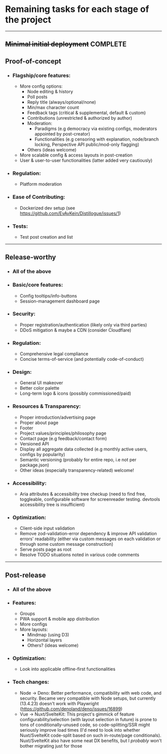 # Remaining tasks for each stage of the project

<hr>

## ~~Minimal initial deployment~~ COMPLETE

## Proof-of-concept

- ### Flagship/core features:
  - More config options:
    - Node editing & history
    - Poll posts
    - Reply title (always/optional/none)
    - Min/max character count
    - Feedback tags (critical & supplemental, default & custom)
    - Contributions (unrestricted & authorized by author)
    - Moderation:
      - Paradigms (e.g democracy via existing configs, moderators appointed by post-creator)
      - Functionalities (e.g censoring with explanation, node/branch locking, Perspective API public/mod-only flagging)
    - Others (ideas welcome)
  - More scalable config & access layouts in post-creation
  - User & user-to-user functionalities (latter added very cautiously)
- ### Regulation:
  - Platform moderation
- ### Ease of Contributing:
  - Dockerized dev setup (see https://github.com/EvAvKein/Distillogue/issues/1)
- ### Tests:
  - Test post creation and list

<hr>

## Release-worthy

- ### All of the above
- ### Basic/core features:
  - Config tooltips/info-buttons
  - Session-management dashboard page
- ### Security:
  - Proper registration/authentication (likely only via third parties)
  - DDoS mitigation & maybe a CDN (consider Cloudflare)
- ### Regulation:
  - Comprehensive legal compliance
  - Concise terms-of-service (and potentially code-of-conduct)
- ### Design:
  - General UI makeover
  - Better color palette
  - Long-term logo & icons (possibly commissioned/paid)
- ### Resources & Transparency:
  - Proper introduction/advertising page
  - Proper about page
  - Footer
  - Project values/principles/philosophy page
  - Contact page (e.g feedback/contact form)
  - Versioned API
  - Display all aggregate data collected (e.g monthly active users, configs by popularity)
  - Semantic versioning (probably for entire repo, i.e not per package.json)
  - Other ideas (especially transparency-related) welcome!
- ### Accessibility:
  - Aria attributes & accessibility tree checkup (need to find free, toggleable, configurable software for screenreader testing. devtools accessibility tree is insufficient)
- ### Optimization:
  - Client-side input validation
  - Remove zod-validation-error dependency & improve API validation errors' readability (either via custom messages on each validation or through some custom message construction)
  - Serve posts page as root
  - Resolve TODO situations noted in various code comments

<hr>

## Post-release

- ### All of the above
- ### Features:
  - Groups
  - PWA support & mobile app distribution
  - More configs
  - More layouts:
    - Mindmap (using D3)
    - Horizontal layers
    - Others? (ideas welcome)
- ### Optimization:
  - Look into applicable offline-first functionalities
- ### Tech changes:
  - Node -> Deno: Better performance, compatibility with web code, and security. Became very compatible with Node setups, but currently (13.4.23) doesn't work with Playwright (https://github.com/denoland/deno/issues/16899)
  - Vue -> Nuxt/SvelteKit: This project's gimmick of feature configurability/selection (with layout selection in future) is prone to tons of conditionally-unused code, so code-splitting/SSR might seriously improve load times (I'd need to look into whether Nuxt/SvelteKit code-split based on such in-route/page conditionals). Nuxt/SvelteKit also have some neat DX benefits, but I _probably_ won't bother migrating just for those
